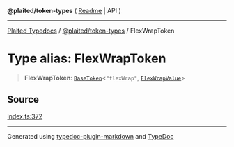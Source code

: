 **@plaited/token-types** ( [Readme](../README.md) \| API )

***

[Plaited Typedocs](../../../modules.md) / [@plaited/token-types](../modules.md) / FlexWrapToken

# Type alias: FlexWrapToken

> **FlexWrapToken**: [`BaseToken`](BaseToken.md)\<`"flexWrap"`, [`FlexWrapValue`](FlexWrapValue.md)\>

## Source

[index.ts:372](https://github.com/plaited/plaited/blob/95d1a1b/libs/token-types/src/index.ts#L372)

***

Generated using [typedoc-plugin-markdown](https://www.npmjs.com/package/typedoc-plugin-markdown) and [TypeDoc](https://typedoc.org/)
